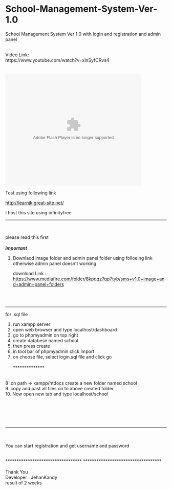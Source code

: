 # School-Management-System-Ver-1.0
School Management System Ver 1.0 with login and registration and admin panel

<br>
Video Link: 
<br>
https://www.youtube.com/watch?v=xlnSyfCRvs4
<br><br><br>

<object width="425" height="350">
  <param name="movie" value="http://www.youtube.com/user/wwwLoveWatercom?v=BTRN1YETpyg" />
  <param name="wmode" value="transparent" />
  <embed src="http://www.youtube.com/user/wwwLoveWatercom?v=BTRN1YETpyg"
         type="application/x-shockwave-flash"
         wmode="transparent" width="425" height="350" />
</object>



Test using following link<br>

http://learnjk.great-site.net/
<br>

I host this site using infinityfree<br>

********************************************
<br>

please read this first <br><br>
*******important*******
1. Downlaod image folder and admin panel folder using folloeing link <br>
    otherwise admin panel doesn't working
    
    download Link : <br>
    https://www.mediafire.com/folder/8kpqqz7qp7tyb/sms+v1.0+image+and+admin+panel+folders
    
<br><br>
*************************
for .sql file
<br>
1. run xampp server<br>
2. open web browser and type localhost/dashboard<br>
3. go to phpmyadmin on top right<br>
4. create databese named school<br>
5. then press create<br>
6. in tool bar of phpmyadmin click import<br>
7. on choose file, select login.sql file and click go<br><br>
**************<br><br>

8 .on path -> xampp/htdocs create a new folder named school<br>
9. copy and past all files on to above created folder<br>
10. Now open new tab and type localhost/school<br>

<br><br><br><br>
************
<br><br>
You can start registration and get username and password

<br>
**********************************
***********************************
<br><br>
Thank You <br>
Developer : JehanKandy<br>
result of 2 weeks<br>


